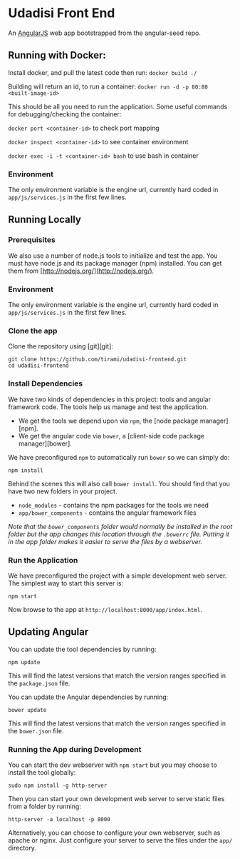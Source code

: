 # Udadisi Front End

An [AngularJS](http://angularjs.org/) web app bootstrapped from the angular-seed repo.


## Running with Docker:

Install docker, and pull the latest code then run: `docker build ./`

Building will return an id, to run a container: `docker run -d -p 80:80 <built-image-id>`

This should be all you need to run the application. Some useful commands for debugging/checking the container: 

`docker port <container-id>` to check port mapping

`docker inspect <container-id>` to see container environment

`docker exec -i -t <container-id> bash` to use bash in container

### Environment

The only environment variable is the engine url, currently hard coded in `app/js/services.js` in the first few lines.


## Running Locally

### Prerequisites

We also use a number of node.js tools to initialize and test the app. You must have node.js and
its package manager (npm) installed.  You can get them from [http://nodejs.org/](http://nodejs.org/).

### Environment

The only environment variable is the engine url, currently hard coded in `app/js/services.js` in the first few lines.

### Clone the app

Clone the repository using [git][git]:

```
git clone https://github.com/tirami/udadisi-frontend.git
cd udadisi-frontend
```

### Install Dependencies

We have two kinds of dependencies in this project: tools and angular framework code.  The tools help
us manage and test the application.

* We get the tools we depend upon via `npm`, the [node package manager][npm].
* We get the angular code via `bower`, a [client-side code package manager][bower].

We have preconfigured `npm` to automatically run `bower` so we can simply do:

```
npm install
```

Behind the scenes this will also call `bower install`.  You should find that you have two new
folders in your project.

* `node_modules` - contains the npm packages for the tools we need
* `app/bower_components` - contains the angular framework files

*Note that the `bower_components` folder would normally be installed in the root folder but
the app changes this location through the `.bowerrc` file.  Putting it in the app folder makes
it easier to serve the files by a webserver.*

### Run the Application

We have preconfigured the project with a simple development web server.  The simplest way to start
this server is:

```
npm start
```

Now browse to the app at `http://localhost:8000/app/index.html`.


## Updating Angular

You can update the tool dependencies by running:

```
npm update
```

This will find the latest versions that match the version ranges specified in the `package.json` file.

You can update the Angular dependencies by running:

```
bower update
```

This will find the latest versions that match the version ranges specified in the `bower.json` file.

### Running the App during Development

You can start the dev webserver with `npm start` but you may choose to install the tool globally:

```
sudo npm install -g http-server
```

Then you can start your own development web server to serve static files from a folder by
running:

```
http-server -a localhost -p 8000
```

Alternatively, you can choose to configure your own webserver, such as apache or nginx. Just
configure your server to serve the files under the `app/` directory.
